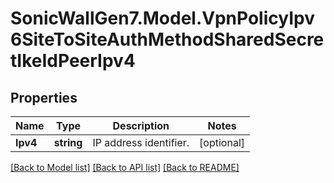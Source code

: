 # SonicWallGen7.Model.VpnPolicyIpv6SiteToSiteAuthMethodSharedSecretIkeIdPeerIpv4

## Properties

Name | Type | Description | Notes
------------ | ------------- | ------------- | -------------
**Ipv4** | **string** | IP address identifier. | [optional] 

[[Back to Model list]](../README.md#documentation-for-models) [[Back to API list]](../README.md#documentation-for-api-endpoints) [[Back to README]](../README.md)

